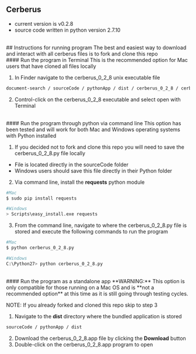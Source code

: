 ## Cerberus

- current version is v0.2.8
- source code written in python version 2.7.10

<br>
## Instructions for running program
The best and easiest way to download and interact with all cerberus files is to fork and clone this repo

<br>
#### Run the program in Terminal
This is the recommended option for Mac users that have cloned all files locally

1. In Finder navigate to the cerberus_0_2_8 unix executable file

  ```bash
  document-search / sourceCode / pythonApp / dist / cerberus_0_2_8 / cerberus_0_2_8
  ```
2. Control-click on the cerberus_0_2_8 executable and select open with Terminal


<br>
#### Run the program through python via command line
This option has been tested and will work for both Mac and Windows operating systems with Python installed

1. If you decided not to fork and clone this repo you will need to save the cerberus_0_2_8.py file locally
  - File is located directly in the sourceCode folder
  - Windows users should save this file directly in their Python folder
2. Via command line, install the **requests** python module
  ```bash
  #Mac
  $ sudo pip install requests

  #Windows
  > Scripts\easy_install.exe requests
  ```
3. From the command line, navigate to where the cerberus_0_2_8.py file is stored and execute the following commands to run the program
  ```bash
  #Mac
  $ python cerberus_0_2_8.py

  #Windows
  C:\Python27> python cerberus_0_2_8.py
  ```

<br>
#### Run the program as a standalone app
**WARNING:** This option is only compatible for those running on a Mac OS and is **not a recommended option** at this time as it is still going through testing cycles.

NOTE: If you already forked and cloned this repo skip to step 3

1. Navigate to the **dist** directory where the bundled application is stored

  ```bash
  sourceCode / pythonApp / dist
  ```
2. Download the cerberus_0_2_8.app file by clicking the **Download** button
3. Double-click on the cerberus_0_2_8.app program to open
